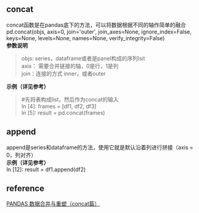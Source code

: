 ## concat 
concat函数是在pandas底下的方法，可以将数据根据不同的轴作简单的融合  
pd.concat(objs, axis=0, join='outer', join_axes=None, ignore_index=False, keys=None, levels=None, names=None, verify_integrity=False)  
**参数说明**  
> objs: series，dataframe或者是panel构成的序列lsit   
axis： 需要合并链接的轴，0是行，1是列   
join：连接的方式 inner，或者outer  

**示例（详见参考）**  
> #先将表构成list，然后作为concat的输入  
In [4]: frames = [df1, df2, df3]  
In [5]: result = pd.concat(frames)

## append
append是series和dataframe的方法，使用它就是默认沿着列进行拼接（axis = 0，列对齐）  
**示例（详见参考）**  
In [12]: result = df1.append(df2)
## reference
[PANDAS 数据合并与重塑（concat篇）](https://blog.csdn.net/stevenkwong/article/details/52528616)
